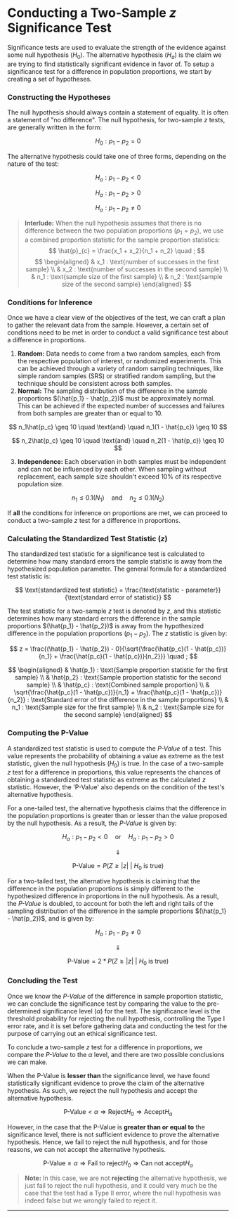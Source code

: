 # Conducting a Two-Sample _z_ Significance Test

Significance tests are used to evaluate the strength of the evidence against some null hypothesis $(H_0)$. The alternative hypothesis $(H_a)$ is the claim we are trying to find statistically significant evidence in favor of. To setup a significance test for a difference in population proportions, we start by creating a set of hypotheses.


### Constructing the Hypotheses

The null hypothesis should always contain a statement of equality. It is often a statement of "no difference". The null hypothesis, for two-sample _z_ tests, are generally written in the form:

$$ H_0 : p_1 - p_2 = 0 $$

The alternative hypothesis could take one of three forms, depending on the nature of the test:

$$ H_a : p_1 - p_2 < 0 $$

$$ H_a : p_1 - p_2 > 0 $$

$$ H_a : p_1 - p_2 \neq 0 $$

> **Interlude:** When the null hypothesis assumes that there is no difference between the two population proportions $(p_1 = p_2)$, we use a combined proportion statistic for the sample proportion statistics:
> $$ \hat{p}_{c} = \frac{x_1 + x_2}{n_1 + n_2} \quad ; $$
> $$ 
\begin{aligned}
& x_1 : \text{number of successes in the first sample} \\
& x_2 : \text{number of successes in the second sample} \\
& n_1 : \text{sample size of the first sample} \\
& n_2 : \text{sample size of the second sample}
\end{aligned}
$$


### Conditions for Inference

Once we have a clear view of the objectives of the test, we can craft a plan to gather the relevant data from the sample. However, a certain set of conditions need to be met in order to conduct a valid significance test about a difference in proportions.

1. **Random:** Data needs to come from a two random samples, each from the respective population of interest, or randomized experiments. This can be achieved through a variety of random sampling techniques, like simple random samples (SRS) or stratified random sampling, but the technique should be consistent across both samples.
2. **Normal:** The sampling distribution of the difference in the sample proportions $(\hat{p_1} - \hat{p_2})$ must be approximately normal. This can be achieved if the expected number of successes and failures from both samples are greater than or equal to 10.

$$ n_1\hat{p_c} \geq 10 \quad \text{and} \quad n_1(1 - \hat{p_c}) \geq 10 $$

$$ n_2\hat{p_c} \geq 10 \quad \text{and} \quad n_2(1 - \hat{p_c}) \geq 10 $$

3. **Independence:** Each observation in both samples must be independent and can not be influenced by each other. When sampling without replacement, each sample size shouldn't exceed 10% of its respective population size.

$$ n_1 \leq 0.1(N_1) \quad \text{and} \quad n_2 \leq 0.1(N_2) $$

If **all** the conditions for inference on proportions are met, we can proceed to conduct a two-sample _z_ test for a difference in proportions.


### Calculating the Standardized Test Statistic $(z)$

The standardized test statistic for a significance test is calculated to determine how many standard errors the sample statistic is away from the hypothesized population parameter. The general formula for a standardized test statistic is:

$$ \text{standardized test statistic} = \frac{\text{statistic - parameter}}{\text{standard error of statistic}} $$

The test statistic for a two-sample _z_ test is denoted by $z$, and this statistic determines how many standard errors the difference in the sample proportions $(\hat{p_1} - \hat{p_2})$ is away from the hypothesized difference in the population proportions $(p_1 - p_2)$. The $z$ statistic is given by:

$$ 
z = \frac{(\hat{p_1} - \hat{p_2}) - 0}{\sqrt{\frac{\hat{p_c}(1 - \hat{p_c})}{n_1} + \frac{\hat{p_c}(1 - \hat{p_c})}{n_2}}} \quad ; 
$$

$$
\begin{aligned}
& \hat{p_1} : \text{Sample proportion statistic for the first sample} \\
& \hat{p_2} : \text{Sample proportion statistic for the second sample} \\
& \hat{p_c} : \text{Combined sample proportion} \\
& \sqrt{\frac{\hat{p_c}(1 - \hat{p_c})}{n_1} + \frac{\hat{p_c}(1 - \hat{p_c})}{n_2}} : \text{Standard error of the difference in the sample proportions} \\
& n_1 : \text{Sample size for the first sample} \\
& n_2 : \text{Sample size for the second sample}
\end{aligned}
$$


### Computing the P-Value

A standardized test statistic is used to compute the _P-Value_ of a test. This value represents the probability of obtaining a value as extreme as the test statistic, given the null hypothesis $(H_0)$ is true. In the case of a two-sample _z_ test for a difference in proportions, this value represents the chances of obtaining a standardized test statistic as extreme as the calculated $z$ statistic. However, the 'P-Value' also depends on the condition of the test's alternative hypothesis. 

For a one-tailed test, the alternative hypothesis claims that the difference in the population proportions is greater than or lesser than the value proposed by the null hypothesis. As a result, the _P-Value_ is given by:

$$ H_a : p_1 - p_2 < 0 \quad \text{or} \quad H_a : p_1 - p_2 > 0$$

$$ \Downarrow $$

$$ \text{P-Value} = P\left( Z \geq |z| \ \middle| \ H_0 \text{ is true} \right) $$

For a two-tailed test, the alternative hypothesis is claiming that the difference in the population proportions is simply different to the hypothesized difference in proportions in the null hypothesis. As a result, the _P-Value_ is doubled, to account for both the left and right tails of the sampling distribution of the difference in the sample proportions $(\hat{p_1} - \hat{p_2})$, and is given by:

$$ H_a : p_1 - p_2 \neq 0 $$

$$ \Downarrow $$

$$ \text{P-Value} = 2 * P\left( Z \geq |z| \ \middle| \ H_0 \text{ is true} \right) $$


### Concluding the Test

Once we know the _P-Value_ of the difference in sample proportion statistic, we can conclude the significance test by comparing the value to the pre-determined significance level $(\alpha)$ for the test. The significance level is the threshold probability for rejecting the null hypothesis, controlling the Type I error rate, and it is set before gathering data and conducting the test for the purpose of carrying out an ethical significance test. 

To conclude a two-sample _z_ test for a difference in proportions, we compare the _P-Value_ to the $\alpha$ level, and there are two possible conclusions we can make.

When the P-Value is **lesser than** the significance level, we have found statistically significant evidence to prove the claim of the alternative hypothesis. As such, we reject the null hypothesis and accept the alternative hypothesis.

$$ \text{P-Value} < \alpha \Longrightarrow \text{Reject} H_0 \Longrightarrow \text{Accept} H_a $$

However, in the case that the P-Value is **greater than or equal to** the significance level, there is not sufficient evidence to prove the alternative hypothesis. Hence, we fail to reject the null hypothesis, and for those reasons, we can not accept the alternative hypothesis.

$$ \text{P-Value} \geq \alpha \Longrightarrow \text{Fail to reject} H_0 \Longrightarrow \text{Can not accept} H_a $$

> **Note:** In this case, we are not **rejecting** the alternative hypothesis, we just fail to reject the null hypothesis, and it could very much be the case that the test had a Type II error, where the null hypothesis was indeed false but we wrongly failed to reject it.

---